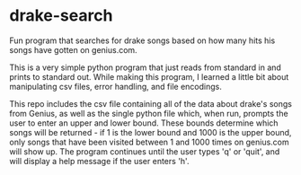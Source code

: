 # drake-search
Fun program that searches for drake songs based on how many hits his songs have gotten on genius.com. 

This is a very simple python program that just reads from standard in and prints to standard out. While making this program, I learned a little bit about manipulating csv files, error handling, and file encodings. 

This repo includes the csv file containing all of the data about drake's songs from Genius, as well as the single python file which, when run, prompts the user to enter an upper and lower bound. These bounds determine which songs will be returned - if 1 is the lower bound and 1000 is the upper bound, only songs that have been visited between 1 and 1000 times on genius.com will show up. The program continues until the user types 'q' or 'quit', and will display a help message if the user enters 'h'.
